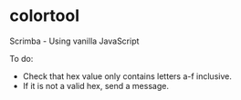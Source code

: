 # colortool
Scrimba - Using vanilla JavaScript 

To do:
- Check that hex value only contains letters a-f inclusive.
- If it is not a valid hex, send a message.